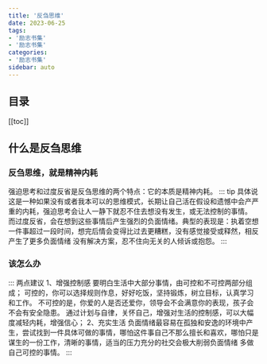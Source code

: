 ```yaml
---
title: '反刍思维'
date: 2023-06-25
tags:
- '励志书集'
- '励志书集'
categories:
- '励志书集'
sidebar: auto
---
```

## 目录
[[toc]]

## 什么是反刍思维

### 反刍思维，就是精神内耗
强迫思考和过度反省是反刍思维的两个特点：它的本质是精神内耗。
::: tip  具体说
这是一种如果没有或者我本可以的思维模式，长期让自己活在假设和遗憾中会产严重的内耗，强迫思考会让人一静下就忍不住去想没有发生，或无法控制的事情。
而过度反省，会在想到这些事情后产生强烈的负面情绪。典型的表现是：执着空想一件事超过一段时间，想完后情会变得比过去更糟糕，没有感觉接受或释然，相反产生了更多负面情绪
没有解决方案，忍不住向无关的人倾诉或抱怨。
:::
### 该怎么办
::: 两点建议 
1、增强控制感
要明白生活中大部分事情，由可控和不可控两部分组成；
可控的，你可以选择规则作息，好好吃饭，坚持锻炼，树立目标，认真学习和工作。
不可控的是，你爱的人是否还爱你，领导会不会满意你的表现，孩子会不会有安全隐患。
通过计划与自律，关怀自己，增强对生活的控制感，可以大幅度减轻内耗，增强信心；
2、充实生活
负面情绪最容易在孤独和安逸的环境中产生，尝试找到一件具体可做的事情，哪怕这件事自己不那么擅长和喜欢，哪怕只是
谋生的一份工作，清晰的事情，适当的压力充分的社交会极大削弱负面情绪
多做自己可控的事情。
:::